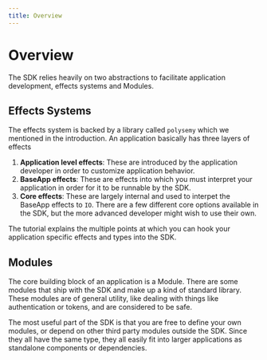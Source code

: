 ```yaml
---
title: Overview
---
```


# Overview

The SDK relies heavily on two abstractions to facilitate application development, effects systems and Modules. 

## Effects Systems

The effects system is backed by a library called `polysemy` which we mentioned in the introduction. An application basically has three layers of effects

1. **Application level effects**: These are introduced by the application developer in order to customize application behavior.
2. **BaseApp effects**: These are effects into which you must interpret your application in order for it to be runnable by the SDK.
3. **Core effects**: These are largely internal and used to interpet the BaseApp effects to `IO`. There are a few different core options available in the SDK, but the more advanced developer might wish to use their own.

The tutorial explains the multiple points at which you can hook your application specific effects and types into the SDK.

## Modules

The core building block of an application is a Module. There are some modules that ship with the SDK and make up a kind of standard library. These modules are of general utility, like dealing with things like authentication or tokens, and are considered to be safe.

The most useful part of the SDK is that you are free to define your own modules, or depend on other third party modules outside the SDK. Since they all have the same type, they all easily fit into larger applications as standalone components or dependencies.

